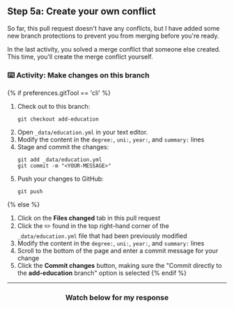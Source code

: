 ## Step 5a: Create your own conflict

So far, this pull request doesn't have any conflicts, but I have added some new branch protections to prevent you from merging before you're ready.

In the last activity, you solved a merge conflict that someone else created. This time, you'll create the merge conflict yourself.

### :keyboard: Activity: Make changes on this branch

{% if preferences.gitTool == 'cli' %}
1. Check out to this branch:
    ```shell
    git checkout add-education
    ```
1. Open `_data/education.yml` in your text editor.
1. Modify the content in the `degree:`, `uni:`, `year:`, and `summary:` lines
1. Stage and commit the changes:
    ```shell
    git add _data/education.yml
    git commit -m "<YOUR-MESSAGE>"
    ```
1. Push your changes to GitHub:
    ```shell
    git push
    ```
{% else %}
1. Click on the **Files changed** tab in this pull request
1. Click the :pencil2: found in the top right-hand corner of the `_data/education.yml` file that had been previously modified
1. Modify the content in the `degree:`, `uni:`, `year:`, and `summary:` lines
1. Scroll to the bottom of the page and enter a commit message for your change
1. Click the **Commit changes** button, making sure the "Commit directly to the **add-education** branch" option is selected
{% endif %}
<hr>
<h3 align="center">Watch below for my response</h3>

